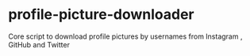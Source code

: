 # profile-picture-downloader
Core script to download profile pictures by usernames from Instagram , GitHub and Twitter
